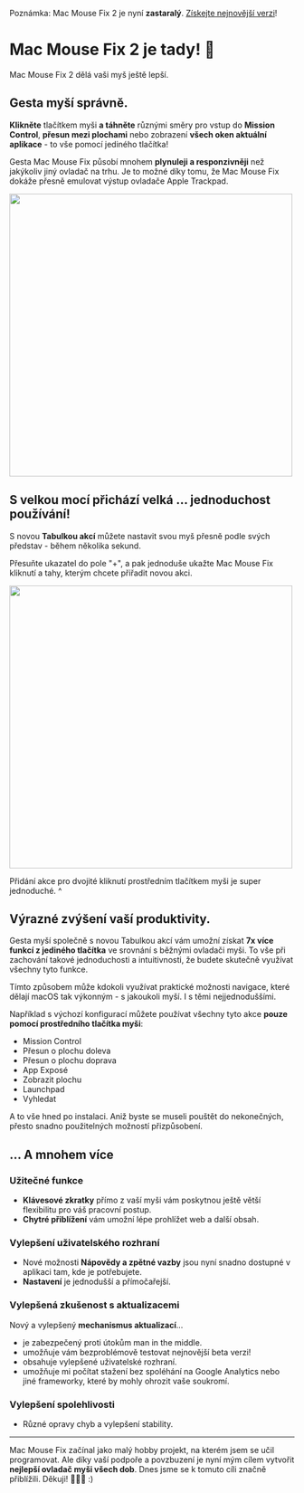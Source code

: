 Poznámka: Mac Mouse Fix 2 je nyní **zastaralý**. [Získejte nejnovější verzi](https://github.com/noah-nuebling/mac-mouse-fix/releases)!

# Mac Mouse Fix 2 je tady! 🎉

Mac Mouse Fix 2 dělá vaši myš ještě lepší.

## Gesta myší správně.

**Klikněte** tlačítkem myši **a táhněte** různými směry pro vstup do **Mission Control**, **přesun mezi plochami** nebo zobrazení **všech oken aktuální aplikace** - to vše pomocí jediného tlačítka!

Gesta Mac Mouse Fix působí mnohem **plynuleji a responzivněji** než jakýkoliv jiný ovladač na trhu.
Je to možné díky tomu, že Mac Mouse Fix dokáže přesně emulovat výstup ovladače Apple Trackpad.

<img width=500px src="https://user-images.githubusercontent.com/40808343/149643011-cc3311f1-af5c-453a-8206-2c6496d73d61.gif">

## S velkou mocí přichází velká ... jednoduchost používání!

S novou **Tabulkou akcí** můžete nastavit svou myš přesně podle svých představ - během několika sekund.

Přesuňte ukazatel do pole "+", a pak jednoduše ukažte Mac Mouse Fix kliknutí a tahy, kterým chcete přiřadit novou akci.



<img width=500px src="https://user-images.githubusercontent.com/40808343/149642392-d0e25cf9-b49b-4398-b2e9-af2e810c8594.gif">


Přidání akce pro dvojité kliknutí prostředním tlačítkem myši je super jednoduché. ^

## Výrazné zvýšení vaší produktivity.

Gesta myší společně s novou Tabulkou akcí vám umožní získat **7x více funkcí z jediného tlačítka** ve srovnání s běžnými ovladači myši. To vše při zachování takové jednoduchosti a intuitivnosti, že budete skutečně využívat všechny tyto funkce.

Tímto způsobem může kdokoli využívat praktické možnosti navigace, které dělají macOS tak výkonným - s jakoukoli myší. I s těmi nejjednoduššími.



Například s výchozí konfigurací můžete používat všechny tyto akce **pouze pomocí prostředního tlačítka myši**:

- Mission Control
- Přesun o plochu doleva
- Přesun o plochu doprava
- App Exposé
- Zobrazit plochu
- Launchpad
- Vyhledat

A to vše hned po instalaci. Aniž byste se museli pouštět do nekonečných, přesto snadno použitelných možností přizpůsobení.

## ... A mnohem více

### Užitečné funkce

- **Klávesové zkratky** přímo z vaší myši vám poskytnou ještě větší flexibilitu pro váš pracovní postup.
- **Chytré přiblížení** vám umožní lépe prohlížet web a další obsah.

### Vylepšení uživatelského rozhraní

- Nové možnosti **Nápovědy a zpětné vazby** jsou nyní snadno dostupné v aplikaci tam, kde je potřebujete.
- **Nastavení** je jednodušší a přímočařejší.

### Vylepšená zkušenost s aktualizacemi

Nový a vylepšený **mechanismus aktualizací**...

- je zabezpečený proti útokům man in the middle.
- umožňuje vám bezproblémově testovat nejnovější beta verzi!
- obsahuje vylepšené uživatelské rozhraní.
- umožňuje mi počítat stažení bez spoléhání na Google Analytics nebo jiné frameworky, které by mohly ohrozit vaše soukromí.

### Vylepšení spolehlivosti

- Různé opravy chyb a vylepšení stability.

---

Mac Mouse Fix začínal jako malý hobby projekt, na kterém jsem se učil programovat. Ale díky vaší podpoře a povzbuzení je nyní mým cílem vytvořit **nejlepší ovladač myši všech dob**. Dnes jsme se k tomuto cíli značně přiblížili. Děkuji! 🚀🚀🚀 :)